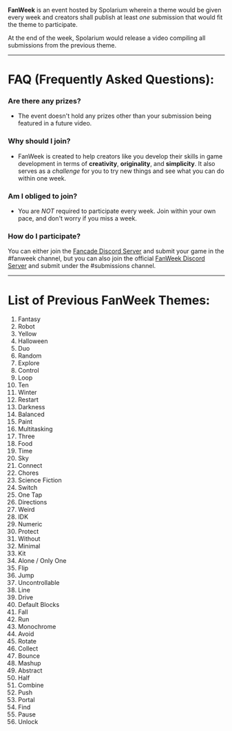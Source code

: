 **FanWeek** is an event hosted by Spolarium wherein a theme would be given every week and creators shall publish at least _one_ submission that would fit the theme to participate.

At the end of the week, Spolarium would release a video compiling all submissions from the previous theme.

***

# FAQ (Frequently Asked Questions):

### Are there any prizes?
- The event doesn't hold any prizes other than your submission being featured in a future video.
    
### Why should I join?
- FanWeek is created to help creators like you develop their skills in game development in terms of **creativity**, **originality**, and **simplicity**. It also serves as a _challenge_ for you to try new things and see what you can do within one week.

### Am I obliged to join?
- You are _NOT_ required to participate every week. Join within your own pace, and don't worry if you miss a week.

### How do I participate?
You can either join the [Fancade Discord Server](https://bit.ly/fancade) and submit your game in the #fanweek channel, but you can also join the official [FanWeek Discord Server](https://discord.gg/XRTQbZJ) and submit under the #submissions channel.


***
# List of Previous FanWeek Themes:

1. Fantasy
2. Robot
3. Yellow
4. Halloween
5. Duo
6. Random
7. Explore
8. Control
9. Loop
10. Ten
11. Winter
12. Restart
13. Darkness
14. Balanced
15. Paint
16. Multitasking
17. Three
18. Food
19. Time
20. Sky
21. Connect
22. Chores
23. Science Fiction
24. Switch
25. One Tap
26. Directions
27. Weird
28. IDK
29. Numeric
30. Protect
31. Without
32. Minimal
33. Kit
34. Alone / Only One
35. Flip
36. Jump
37. Uncontrollable
38. Line
39. Drive
40. Default Blocks
41. Fall
42. Run
43. Monochrome
44. Avoid
45. Rotate
46. Collect
47. Bounce
48. Mashup
49. Abstract
50. Half
51. Combine
52. Push
53. Portal
54. Find
55. Pause
56. Unlock